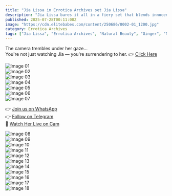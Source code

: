 ```yaml
---
title: "Jia Lissa in Errotica Archives set Jia Lissa"
description: "Jia Lissa bares it all in a fiery set that blends innocence with irresistible seduction. Her red-hot confidence is undeniable."
published: 2025-07-28T00:11:00Z
image: "https://cdn.elitebabes.com/content/250686/0002-01_1200.jpg"
category: Errotica Archives
tags: ["Jia Lissa", "Errotica Archives", "Natural Beauty", "Ginger", "Nude Art"]
---
```


The camera trembles under her gaze...  
You're not just watching Jia — you're surrendering to her. 👉 [Click Here](https://redirecting-kappa.vercel.app/)

![Image 01](https://cdn.elitebabes.com/content/250686/0002-01_1200.jpg)  
![Image 02](https://cdn.elitebabes.com/content/250686/0002-02_1200.jpg)  
![Image 03](https://cdn.elitebabes.com/content/250686/0002-03_1200.jpg)  
![Image 04](https://cdn.elitebabes.com/content/250686/0002-04_1200.jpg)  
![Image 05](https://cdn.elitebabes.com/content/250686/0002-05_1200.jpg)  
![Image 06](https://cdn.elitebabes.com/content/250686/0002-06_1800.jpg)  
![Image 07](https://cdn.elitebabes.com/content/250686/0002-07_1200.jpg)

👉 [Join us on WhatsApp](https://whatsapp.com/channel/0029VaMsUAp7tkjI8KcaRn10)  
👉 [Follow on Telegram](https://t.me/Xibabes)  
🔞 [Watch Her Live on Cam](https://redirecting-kappa.vercel.app/)

![Image 08](https://cdn.elitebabes.com/content/250686/0002-08_1800.jpg)  
![Image 09](https://cdn.elitebabes.com/content/250686/0002-09_1200.jpg)  
![Image 10](https://cdn.elitebabes.com/content/250686/0002-10_1200.jpg)  
![Image 11](https://cdn.elitebabes.com/content/250686/0002-11_1200.jpg)  
![Image 12](https://cdn.elitebabes.com/content/250686/0002-12_1200.jpg)  
![Image 13](https://cdn.elitebabes.com/content/250686/0002-13_1800.jpg)  
![Image 14](https://cdn.elitebabes.com/content/250686/0002-14_1800.jpg)  
![Image 15](https://cdn.elitebabes.com/content/250686/0002-15_1200.jpg)  
![Image 16](https://cdn.elitebabes.com/content/250686/0002-16_1800.jpg)  
![Image 17](https://cdn.elitebabes.com/content/250686/0002-17_1800.jpg)  
![Image 18](https://cdn.elitebabes.com/content/250686/0002-18_1800.jpg)
